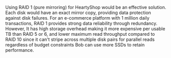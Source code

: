 Using RAID 1 (pure mirroring) for HeartyShop would be an effective solution. Each disk would have an exact mirror copy, providing data protection against disk failures. For an e-commerce platform with 1 million daily transactions, RAID 1 provides strong data reliability through redundancy. However, It has high storage overhead making it more expensive per usable TB than RAID 5 or 6, and lower maximum read throughput compared to RAID 10 since it can't stripe across multiple disk pairs for parallel reads regardless of budget constraints Bob can use more SSDs to retain performance.